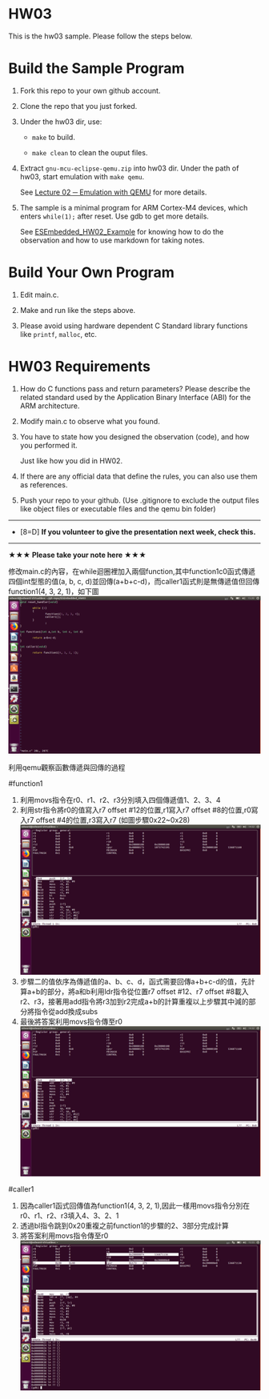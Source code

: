 HW03
===
This is the hw03 sample. Please follow the steps below.

# Build the Sample Program

1. Fork this repo to your own github account.

2. Clone the repo that you just forked.

3. Under the hw03 dir, use:

	* `make` to build.

	* `make clean` to clean the ouput files.

4. Extract `gnu-mcu-eclipse-qemu.zip` into hw03 dir. Under the path of hw03, start emulation with `make qemu`.

	See [Lecture 02 ─ Emulation with QEMU] for more details.

5. The sample is a minimal program for ARM Cortex-M4 devices, which enters `while(1);` after reset. Use gdb to get more details.

	See [ESEmbedded_HW02_Example] for knowing how to do the observation and how to use markdown for taking notes.

# Build Your Own Program

1. Edit main.c.

2. Make and run like the steps above.

3. Please avoid using hardware dependent C Standard library functions like `printf`, `malloc`, etc.

# HW03 Requirements

1. How do C functions pass and return parameters? Please describe the related standard used by the Application Binary Interface (ABI) for the ARM architecture.

2. Modify main.c to observe what you found.

3. You have to state how you designed the observation (code), and how you performed it.

	Just like how you did in HW02.

3. If there are any official data that define the rules, you can also use them as references.

4. Push your repo to your github. (Use .gitignore to exclude the output files like object files or executable files and the qemu bin folder)

[Lecture 02 ─ Emulation with QEMU]: http://www.nc.es.ncku.edu.tw/course/embedded/02/#Emulation-with-QEMU
[ESEmbedded_HW02_Example]: https://github.com/vwxyzjimmy/ESEmbedded_HW02_Example

--------------------

- [8=D] **If you volunteer to give the presentation next week, check this.**

--------------------

**★★★ Please take your note here ★★★**

修改main.c的內容，在while迴圈裡加入兩個function,其中function1c0函式傳遞四個int型態的值(a, b, c, d)並回傳(a+b+c-d)，而caller1函式則是無傳遞值但回傳function1(4, 3, 2, 1)，如下圖
![image1](https://github.com/p46074341/ESEmbedded_HW03/blob/master/picture/1.png)
	
利用qemu觀察函數傳遞與回傳的過程

#function1
1. 利用movs指令在r0、r1、r2、r3分別填入四個傳遞值1、2、3、4
2. 利用str指令將r0的值寫入r7 offset #12的位置,r1寫入r7 offset #8的位置,r0寫入r7 offset #4的位置,r3寫入r7 (如圖步驟0x22~0x28)
![image2](https://github.com/p46074341/ESEmbedded_HW03/blob/master/picture/2.png)
3. 步驟二的值依序為傳遞值的a、b、c、d，函式需要回傳a+b+c-d的值，先計算a+b的部分，將a和b利用ldr指令從位置r7 offset #12、r7 offset #8載入r2、r3，接著用add指令將r3加到r2完成a+b的計算重複以上步驟其中減的部分將指令從add換成subs
4. 最後將答案利用movs指令傳至r0
![image3](https://github.com/p46074341/ESEmbedded_HW03/blob/master/picture/2.png)

#caller1
1. 因為caller1函式回傳值為function1(4, 3, 2, 1),因此一樣用movs指令分別在r0、r1、r2、r3填入4、3、2、1
2. 透過bl指令跳到0x20重複之前function1的步驟的2、3部分完成計算
3. 將答案利用movs指令傳至r0
![image4](https://github.com/p46074341/ESEmbedded_HW03/blob/master/picture/4.png)
